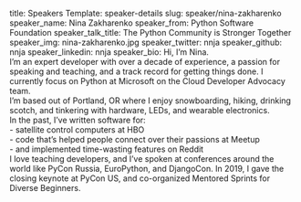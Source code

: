title: Speakers
Template: speaker-details
slug: speaker/nina-zakharenko
speaker_name: Nina Zakharenko
speaker_from: Python Software Foundation
speaker_talk_title: The Python Community is Stronger Together
speaker_img: nina-zakharenko.jpg
speaker_twitter: nnja
speaker_github: nnja
speaker_linkedin: nnja
speaker_bio: Hi, I’m Nina.<br/>I’m an expert developer with over a decade of experience, a passion for speaking and teaching, and a track record for getting things done. I currently focus on Python at Microsoft on the Cloud Developer Advocacy team.<br/>I’m based out of Portland, OR where I enjoy snowboarding, hiking, drinking scotch, and tinkering with hardware, LEDs, and wearable electronics.<br/>In the past, I’ve written software for:<br/>- satellite control computers at HBO<br/>- code that’s helped people connect over their passions at Meetup<br/>- and implemented time-wasting features on Reddit<br/>I love teaching developers, and I’ve spoken at conferences around the world like PyCon Russia, EuroPython, and DjangoCon. In 2019, I gave the closing keynote at PyCon US, and co-organized Mentored Sprints for Diverse Beginners.